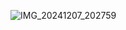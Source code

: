 ![IMG_20241207_202759](https://github.com/user-attachments/assets/213ea052-aa7e-4974-b6c6-4a81697b41d6)

